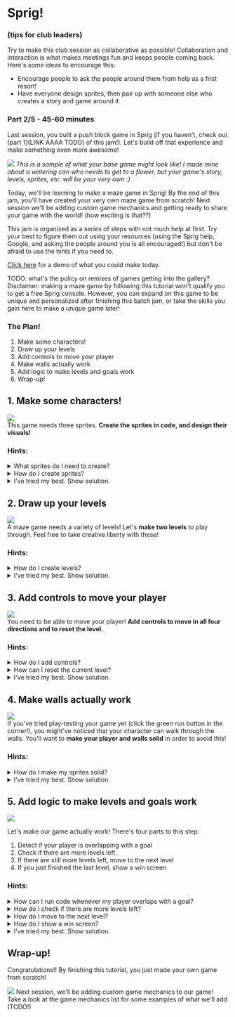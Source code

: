 # Sprig!
### (tips for club leaders)
Try to make this club session as collaborative as possible! Collaboration and interaction is what makes meetings fun and keeps people coming back.  
Here's some ideas to encourage this:
- Encourage people to ask the people around them from help as a first resort!
- Have everyone design sprites, then pair up with someone else who creates a story and game around it

### Part 2/5 - 45-60 minutes
Last session, you built a push block game in Sprig (if you haven't, check out [part 1](LINK AAAA TODO) of this jam!). Let's build off that experience and make something even more awesome!

![](https://cloud-ctbvwlpse-hack-club-bot.vercel.app/0sprig.gif)
*This is a sample of what your base game might look like! I made mine about a watering can who needs to get to a flower, but your game's story, levels, sprites, etc. will be your very own :)*

Today, we'll be learning to make a maze game in Sprig! By the end of this jam, you'll have created your very own maze game from scratch! Next session we'll be adding custom game mechanics and getting ready to share your game with the world! (how exciting is that??)

This jam is organized as a series of steps with not much help at first. Try your best to figure them out using your resources (using the Sprig help, Google, and asking the people around you is all encouraged!) but don't be afraid to use the hints if you need to.

[Click here](https://sprig-nocode.hackclub.dev/maze) for a demo of what you could make today.

TODO: what's the policy on remixes of games getting into the gallery?  
Disclaimer: making a maze game by following this tutorial won't qualify you to get a free Sprig console. However, you can expand on this game to be unique and personalized after finishing this batch jam, or take the skills you gain here to make a unique game later!


### The Plan!
1. Make some characters!
2. Draw up your levels 
3. Add controls to move your player
4. Make walls actually work
5. Add logic to make levels and goals work
6. Wrap-up!

## 1. Make some characters!
![](https://cloud-g3a2xtt6b-hack-club-bot.vercel.app/0ezgif.com-video-to-gif.gif)  
This game needs three sprites. **Create the sprites in code, and design their visuals!**

### Hints:
<details>
<summary>What sprites do I need to create?</summary>

Each of the tiles/components of the game must be represented as a sprite, such as characters, blocks, enemies, targets, etc. 
</details>
<details>
<summary>How do I create sprites?</summary>

Search the toolkit for `setLegend` to create sprites and assign art to each.
</details>
<details>
<summary>I've tried my best. Show solution.</summary>

In Sprig, a sprite is represented by a single letter (a key) and a variable name. Each key and name must be unique!

Repeat for each of your sprites. For this first sprite, the variable name is `player` and the key is ``"p"``

```js
const player = "p";
const wall = "w";
const goal = "g";
```
Then, assign art to each sprite using `setLegend`; the characters after `bitmap` are backticks.
```js
setLegend(
    [ player, bitmap``],
    [ wall, bitmap``],
    [ goal, bitmap``]
);
```
Once written in the Sprig editor, click on each of the green `bitmap` buttons to edit the sprites!
</details>

## 2. Draw up your levels
![](https://cloud-28qt9hlq7-hack-club-bot.vercel.app/0image.png)  
A maze game needs a variety of levels! Let's **make two levels** to play through. Feel free to take creative liberty with these!

### Hints:
<details>
<summary>How do I create levels?</summary>

Start by creating a variable to keep track of which level you're on, like this:
```js
let level = 0;
```
Then search the toolkit for `setMap` to create a list of levels.

</details>
<details>
<summary>I've tried my best. Show solution.</summary>

First, we'll need a variable to keep track of which level we're on. Levels start from zero and count up!
```js
let level = 0;
```
We'll store our levels in an array. Arrays are lists of elements which we can use to store all our levels.
```js
const levels = [
  map``,
  map``
];
```
Click on each of the green `map` buttons to edit the maps!  

PS: We can move to the next level like this:
```js
level = level + 1 // increment the level number by 1
setMap(levels[level]) // update Sprig to the level represented by the level number
```
</details>

## 3. Add controls to move your player
![](https://cloud-a2t9nss6h-hack-club-bot.vercel.app/0controls.gif)  
You need to be able to move your player! **Add controls to move in all four directions and to reset the level.**

### Hints:
<details>
<summary>How do I add controls?</summary>

Search the toolkit for `onInput` to react to button presses, and take a look at the onInput code already written in the editor!
</details>

<details>
<summary>How can I reset the current level?</summary>

Use `setMap` with the current level (`levels[level]`) to reset the map!
</details>

<details>
<summary>I've tried my best. Show solution.</summary>

For player movement, we'll want to use an onInput function for each direction, and in each move the player in a different way.
```js
onInput("w", () => {
  getFirst(player).y -= 1; // negative y is upwards
});

onInput("a", () => {
  getFirst(player).x -= 1;
});

onInput("s", () => {
  getFirst(player).y += 1; // positive y is downwards
});

onInput("d", () => {
  getFirst(player).x += 1;
});
```

To reset the level, we can set the current map to the original current level, like this:
```js
onInput("j", () => {
    setMap(levels[level])
});
```
</details>

## 4. Make walls actually work
![](https://cloud-9rxbw1xyg-hack-club-bot.vercel.app/0walls.gif)  
If you've tried play-testing your game yet (click the green run button in the corner!), you might've noticed that your character can walk through the walls.
You'll want to **make your player and walls solid** in order to avoid this!

### Hints:
<details>
<summary>How do I make my sprites solid?</summary>

Search the toolkit for `setSolids`!
</details>

<details>
<summary>I've tried my best. Show solution.</summary>

Pass your player and wall sprites into setSolids, like this:
```js
setSolids([ player, wall ]); // sprites cannot go inside of these blocks
```
</details>

## 5. Add logic to make levels and goals work

![](https://cloud-3du0s66po-hack-club-bot.vercel.app/0walls.gif)  

Let's make our game actually work! There's four parts to this step:
1. Detect if your player is overlapping with a goal
2. Check if there are more levels left.
3. If there are still more levels left, move to the next level
4. If you just finished the last level, show a win screen

### Hints:
<details>
<summary>How can I run code whenever my player overlaps with a goal?</summary>

Search the toolkit for `afterInput` to run code after every button press! We can check if we're overlapping a goal in this code block.  

Then, use `tilesWith` (again, search the toolkit) to count how many tiles there are that contain both the player and goal. If the length of this array > 0, the player is overlapping a goal.  

Finally, use an if/else statement to run certain code when the number of goals covered is above zero, and other code when it's not.
```js
afterInput(() => {
const numberOfGoalsCovered = // fill in this part using tilesWith!
    
if (numberOfGoalsCovered > 0) {
    // run code when player overlaps with goal
} else {
    // run other code when player is not on goal
}
})
```
</details>

<details>
<summary>How do I check if there are more levels left?</summary>

You can use another if statement! Increment the current level number, then check if the level number is a valid level (if its index is less than the number of total levels); if it is, you can progress to the next level, and if not you've won the game!
```js
// increment the current level (look back to step 2!)

if (level < levels.length) {
    // change to next level!
} else {
    // show win screen!
}
```

</details>

<details>
<summary>How do I move to the next level?</summary>

After you've incremented `level` by one to change the level number, reset the map by searching the toolkit for `setMap`, and using it with the current level! This is similar to how you added a reset button in step 3.

</details>

<details>
<summary>How do I show a win screen?</summary>

Search the toolkit for `addText` and have it display something like "you win"!
</details>

<details>
<summary>I've tried my best. Show solution.</summary>

```js
// these get run after every input
afterInput(() => {
  const goalsCovered = tilesWith(player, goal); // tiles that both contain the player and goal

  // if at least one goal is overlapping with a player, proceed to the next level
  if (goalsCovered.length >= 1) {
    // increase the current level number
    level = level + 1;
    
    // check if current level number is valid
    if (level < levels.length) {
      setMap(levels[level]);
    } else {
        addText("you win!", { y: 4, color: color`7` });
    }
  }
});
```

</details>

## Wrap-up!
Congratulations!! By finishing this tutorial, you just made your own game from scratch!

![](https://cloud-bsg8pyzmi-hack-club-bot.vercel.app/0screenshot_2023-07-26_at_15.27.47.png)
Next session, we'll be adding custom game mechanics to our game! Take a look at the game mechanics list for some examples of what we'll add (TODO!)